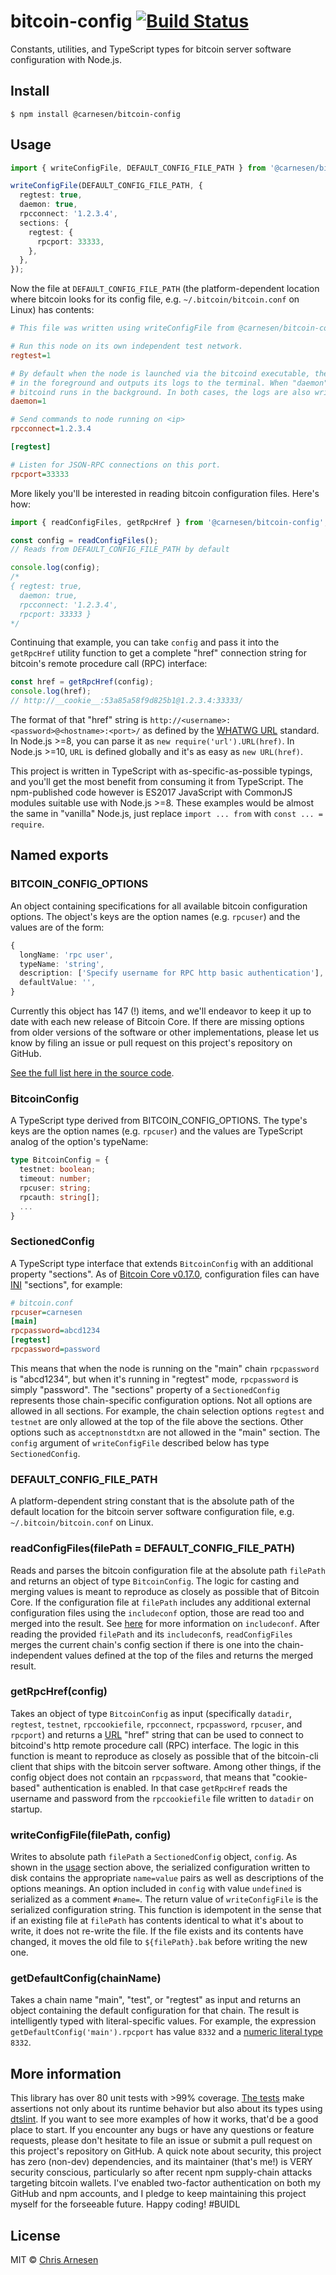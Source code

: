 # bitcoin-config [![Build Status](https://travis-ci.com/carnesen/bitcoin-config.svg?branch=master)](https://travis-ci.com/carnesen/bitcoin-config)

Constants, utilities, and TypeScript types for bitcoin server software configuration with Node.js.

## Install

```
$ npm install @carnesen/bitcoin-config
```

## Usage

```ts
import { writeConfigFile, DEFAULT_CONFIG_FILE_PATH } from '@carnesen/bitcoin-config';

writeConfigFile(DEFAULT_CONFIG_FILE_PATH, {
  regtest: true,
  daemon: true,
  rpcconnect: '1.2.3.4',
  sections: {
    regtest: {
      rpcport: 33333,
    },
  },
});
```

Now the file at `DEFAULT_CONFIG_FILE_PATH` (the platform-dependent location where bitcoin looks for its config file, e.g. `~/.bitcoin/bitcoin.conf` on Linux) has contents:

```ini
# This file was written using writeConfigFile from @carnesen/bitcoin-config

# Run this node on its own independent test network.
regtest=1

# By default when the node is launched via the bitcoind executable, the process runs
# in the foreground and outputs its logs to the terminal. When "daemon" to "1" (true)
# bitcoind runs in the background. In both cases, the logs are also written to disk.
daemon=1

# Send commands to node running on <ip>
rpcconnect=1.2.3.4

[regtest]

# Listen for JSON-RPC connections on this port.
rpcport=33333
```

More likely you'll be interested in reading bitcoin configuration files. Here's how:

```ts
import { readConfigFiles, getRpcHref } from '@carnesen/bitcoin-config';

const config = readConfigFiles();
// Reads from DEFAULT_CONFIG_FILE_PATH by default

console.log(config);
/*
{ regtest: true,
  daemon: true,
  rpcconnect: '1.2.3.4',
  rpcport: 33333 }
*/
```
Continuing that example, you can take `config` and pass it into the `getRpcHref` utility function to get a complete "href" connection string for bitcoin's remote procedure call (RPC) interface:

```ts
const href = getRpcHref(config);
console.log(href);
// http://__cookie__:53a85a58f9d825b1@1.2.3.4:33333/
```

The format of that "href" string is `http://<username>:<password>@<hostname>:<port>/` as defined by the [WHATWG URL](https://nodejs.org/api/url.html#url_the_whatwg_url_api) standard. In Node.js >=8, you can parse it as `new require('url').URL(href)`. In Node.js >=10, `URL` is defined globally and it's as easy as `new URL(href)`.

This project is written in TypeScript with as-specific-as-possible typings, and you'll get the most benefit from consuming it from TypeScript. The npm-published code however is ES2017 JavaScript with CommonJS modules suitable use with Node.js >=8. These examples would be almost the same in "vanilla" Node.js, just replace `import ... from` with `const ... = require`.

## Named exports

### BITCOIN_CONFIG_OPTIONS
An object containing specifications for all available bitcoin configuration options. The object's keys are the option names (e.g. `rpcuser`) and the values are of the form:
```ts
{
  longName: 'rpc user',
  typeName: 'string',
  description: ['Specify username for RPC http basic authentication'],
  defaultValue: '',
}
```
Currently this object has 147 (!) items, and we'll endeavor to keep it up to date with each new release of Bitcoin Core. If there are missing options from older versions of the software or other implementations, please let us know by filing an issue or pull request on this project's repository on GitHub.

[See the full list here in the source code](https://github.com/carnesen/bitcoin-config/blob/master/src/options.ts).

### BitcoinConfig
A TypeScript type derived from BITCOIN_CONFIG_OPTIONS. The type's keys are the option names (e.g. `rpcuser`) and the values are TypeScript analog of the option's typeName:

```ts
type BitcoinConfig = {
  testnet: boolean;
  timeout: number;
  rpcuser: string;
  rpcauth: string[];
  ...
}
```

### SectionedConfig
A TypeScript type interface that extends `BitcoinConfig` with an additional property "sections". As of [Bitcoin Core v0.17.0](https://bitcoincore.org/en/releases/0.17.0/#configuration-sections-for-testnet-and-regtest), configuration files can have [INI](https://en.wikipedia.org/wiki/INI_file#Format) "sections", for example:
```ini
# bitcoin.conf
rpcuser=carnesen
[main]
rpcpassword=abcd1234
[regtest]
rpcpassword=password
```
This means that when the node is running on the "main" chain `rpcpassword` is "abcd1234", but when it's running in "regtest" mode, `rpcpassword` is simply "password". The "sections" property of a `SectionedConfig` represents those chain-specific configuration options. Not all options are allowed in all sections. For example, the chain selection options `regtest` and `testnet` are only allowed at the top of the file above the sections. Other options such as `acceptnonstdtxn` are not allowed in the "main" section. The `config` argument of `writeConfigFile` described below has type `SectionedConfig`.

### DEFAULT_CONFIG_FILE_PATH
A platform-dependent string constant that is the absolute path of the default location for the bitcoin server software configuration file, e.g. `~/.bitcoin/bitcoin.conf` on Linux.

### readConfigFiles(filePath = DEFAULT_CONFIG_FILE_PATH)
Reads and parses the bitcoin configuration file at the absolute path `filePath` and returns an object of type `BitcoinConfig`. The logic for casting and merging values is meant to reproduce as closely as possible that of Bitcoin Core. If the configuration file at `filePath` includes any additional external configuration files using the `includeconf` option, those are read too and merged into the result. See [here](https://github.com/bitcoin/bitcoin/pull/10267/files) for more information on `includeconf`. After reading the provided `filePath` and its `includeconf`s, `readConfigFiles` merges the current chain's config section if there is one into the chain-independent values defined at the top of the files and returns the merged result.

### getRpcHref(config)
Takes an object of type `BitcoinConfig` as input (specifically `datadir`, `regtest`, `testnet`, `rpccookiefile`, `rpcconnect`, `rpcpassword`, `rpcuser`, and `rpcport`) and returns a [URL](https://nodejs.org/api/url.html#url_the_whatwg_url_api) "href" string that can be used to connect to bitcoind's http remote procedure call (RPC) interface. The logic in this function is meant to reproduce as closely as possible that of the bitcoin-cli client that ships with the bitcoin server software. Among other things, if the config object does not contain an `rpcpassword`, that means that "cookie-based" authentication is enabled. In that case `getRpcHref` reads the username and password from the `rpccookiefile` file written to `datadir` on startup.

### writeConfigFile(filePath, config)
Writes to absolute path `filePath` a `SectionedConfig` object, `config`. As shown in the [usage](#Usage) section above, the serialized configuration written to disk contains the appropriate `name=value` pairs as well as descriptions of the options meanings. An option included in `config` with value `undefined` is serialized as a comment `#name=`. The return value of `writeConfigFile` is the serialized configuration string. This function is idempotent in the sense that if an existing file at `filePath` has contents identical to what it's about to write, it does not re-write the file. If the file exists and its contents have changed, it moves the old file to `${filePath}.bak` before writing the new one.

### getDefaultConfig(chainName)
Takes a chain name "main", "test", or "regtest" as input and returns an object containing the default configuration for that chain. The result is intelligently typed with literal-specific values. For example, the expression `getDefaultConfig('main').rpcport` has value `8332` and a [numeric literal type](https://www.typescriptlang.org/docs/handbook/advanced-types.html) `8332`.

## More information
This library has over 80 unit tests with >99% coverage. [The tests](src/__tests__) make assertions not only about its runtime behavior but also about its types using [dtslint](https://github.com/Microsoft/dtslint). If you want to see more examples of how it works, that'd be a good place to start. If you encounter any bugs or have any questions or feature requests, please don't hesitate to file an issue or submit a pull request on this project's repository on GitHub. A quick note about security, this project has zero (non-dev) dependencies, and its maintainer (that's me!) is VERY security conscious, particularly so after recent npm supply-chain attacks targeting bitcoin wallets. I've enabled two-factor authentication on both my GitHub and npm accounts, and I pledge to keep maintaining this project myself for the forseeable future. Happy coding! #BUIDL

## License

MIT © [Chris Arnesen](https://www.carnesen.com)
